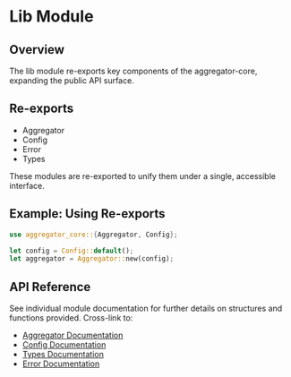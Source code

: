 # Lib Module

## Overview

The lib module re-exports key components of the aggregator-core, expanding the public API surface.

## Re-exports

- Aggregator
- Config
- Error
- Types

These modules are re-exported to unify them under a single, accessible interface.

## Example: Using Re-exports

```rust
use aggregator_core::{Aggregator, Config};

let config = Config::default();
let aggregator = Aggregator::new(config);
```

## API Reference

See individual module documentation for further details on structures and functions provided.
Cross-link to:
- [Aggregator Documentation](aggregator.md)
- [Config Documentation](config.md)
- [Types Documentation](types.md)
- [Error Documentation](error.md)
